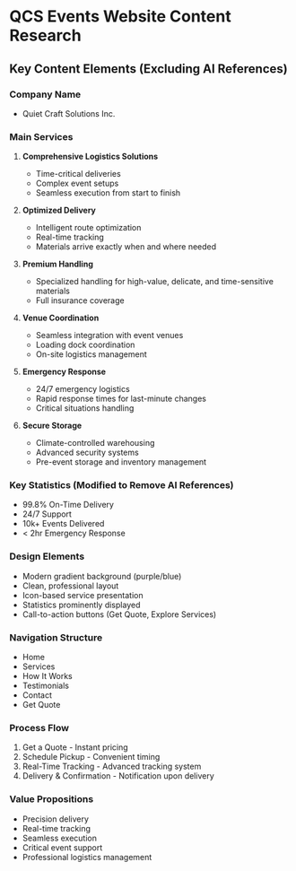 # QCS Events Website Content Research

## Key Content Elements (Excluding AI References)

### Company Name
- Quiet Craft Solutions Inc.

### Main Services
1. **Comprehensive Logistics Solutions**
   - Time-critical deliveries
   - Complex event setups
   - Seamless execution from start to finish

2. **Optimized Delivery**
   - Intelligent route optimization
   - Real-time tracking
   - Materials arrive exactly when and where needed

3. **Premium Handling**
   - Specialized handling for high-value, delicate, and time-sensitive materials
   - Full insurance coverage

4. **Venue Coordination**
   - Seamless integration with event venues
   - Loading dock coordination
   - On-site logistics management

5. **Emergency Response**
   - 24/7 emergency logistics
   - Rapid response times for last-minute changes
   - Critical situations handling

6. **Secure Storage**
   - Climate-controlled warehousing
   - Advanced security systems
   - Pre-event storage and inventory management

### Key Statistics (Modified to Remove AI References)
- 99.8% On-Time Delivery
- 24/7 Support
- 10k+ Events Delivered
- < 2hr Emergency Response

### Design Elements
- Modern gradient background (purple/blue)
- Clean, professional layout
- Icon-based service presentation
- Statistics prominently displayed
- Call-to-action buttons (Get Quote, Explore Services)

### Navigation Structure
- Home
- Services
- How It Works
- Testimonials
- Contact
- Get Quote

### Process Flow
1. Get a Quote - Instant pricing
2. Schedule Pickup - Convenient timing
3. Real-Time Tracking - Advanced tracking system
4. Delivery & Confirmation - Notification upon delivery

### Value Propositions
- Precision delivery
- Real-time tracking
- Seamless execution
- Critical event support
- Professional logistics management

